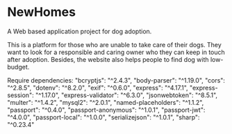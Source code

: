 # NewHomes
A Web based application project for dog adoption.

This is a platform for those who are unable to take care of their dogs. They want to look for a responsible and caring owner who they can keep in touch after adoption. Besides, the website also helps people to find dog with low-budget.

Require dependencies:
    "bcryptjs": "^2.4.3",
    "body-parser": "^1.19.0",
    "cors": "^2.8.5",
    "dotenv": "^8.2.0",
    "exif": "^0.6.0",
    "express": "^4.17.1",
    "express-session": "^1.17.0",
    "express-validator": "^6.3.0",
    "jsonwebtoken": "^8.5.1",
    "multer": "^1.4.2",
    "mysql2": "^2.0.1",
    "named-placeholders": "^1.1.2",
    "passport": "^0.4.0",
    "passport-anonymous": "^1.0.1",
    "passport-jwt": "^4.0.0",
    "passport-local": "^1.0.0",
    "serializejson": "^1.0.1",
    "sharp": "^0.23.4"


